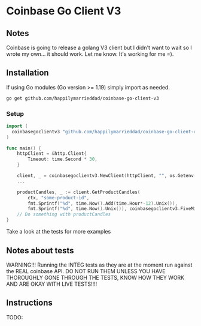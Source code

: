 Coinbase Go Client V3
============================

## Notes
Coinbase is going to release a golang V3 client but I didn't want to wait so I wrote my own... it should work. Let me know. It's working for me =).

## Installation
If using Go modules (Go version >= 1.19) simply import as needed.
```sh
go get github.com/happilymarrieddad/coinbase-go-client-v3
```

### Setup
```go
import (
  coinbasegoclientv3 "github.com/happilymarrieddad/coinbase-go-client-v3"
)

func main() {
    httpClient = &http.Client{
        Timeout: time.Second * 30,
    }

    client, _ = coinbasegoclientv3.NewClient(httpClient, "", os.Getenv("COINBASE_TEST_API_KEY"), os.Getenv("COINBASE_TEST_API_SECRET"))
    ...

    productCandles, _ := client.GetProductCandles(
        ctx, "some-product-id",
        fmt.Sprintf("%d", time.Now().Add(time.Hour*-12).Unix()),
        fmt.Sprintf("%d", time.Now().Unix()), coinbasegoclientv3.FiveMinuteGranularity)
    // Do something with productCandles
}
```

Take a look at the tests for more examples

## Notes about tests
WARNING!!! Running the INTEG tests as they are at the moment run against the REAL coinbase API. DO NOT RUN THEM UNLESS YOU HAVE THOROUGHLY GONE THROUGH THE TESTS, KNOW HOW THEY WORK AND ARE OKAY WITH LIVE TESTS!!!!

## Instructions
TODO:
